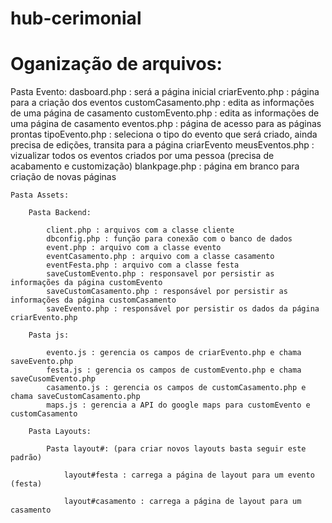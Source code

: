 # hub-cerimonial


# Oganização de arquivos:
Pasta Evento:
	dasboard.php : será a página inicial
	criarEvento.php : página para a criação dos eventos
	customCasamento.php : edita as informações de uma página de casamento
	customEvento.php : edita as informações de uma página de casamento
	eventos.php : página de acesso para as páginas prontas
	tipoEvento.php : seleciona o tipo do evento que será criado, ainda precisa de edições, transita para a página criarEvento
	meusEventos.php : vizualizar todos os eventos criados por uma pessoa (precisa de acabamento e customização)
	blankpage.php : página em branco para criação de novas páginas

	Pasta Assets:

		Pasta Backend:

			client.php : arquivos com a classe cliente
			dbconfig.php : função para conexão com o banco de dados
			event.php : arquivo com a classe evento
			eventCasamento.php : arquivo com a classe casamento
			eventFesta.php : arquivo com a classe festa
			saveCustomEvento.php : responsavel por persistir as informações da página customEvento
			saveCustomCasamento.php : responsável por persistir as informações da página customCasamento
			saveEvento.php : responsável por persistir os dados da página criarEvento.php

		Pasta js:

			evento.js : gerencia os campos de criarEvento.php e chama saveEvento.php
			festa.js : gerencia os campos de customEvento.php e chama saveCusomEvento.php
			casamento.js : gerencia os campos de customCasamento.php e chama saveCustomCasamento.php
			maps.js : gerencia a API do google maps para customEvento e customCasamento

		Pasta Layouts:

			Pasta layout#: (para criar novos layouts basta seguir este padrão)

				layout#festa : carrega a página de layout para um evento (festa)

				layout#casamento : carrega a página de layout para um casamento



	
